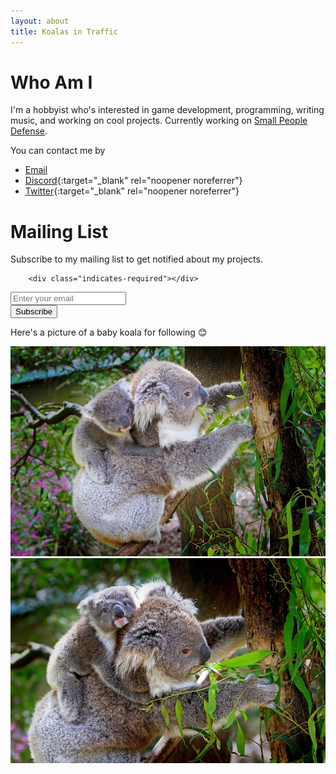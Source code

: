 ```yaml
---
layout: about
title: Koalas in Traffic
---
```


# Who Am I

I'm a hobbyist who's interested in game development, programming, writing music, and working on cool projects. Currently working on [Small People Defense](/spd).

You can contact me by

* [Email](/spd/contact)
* [Discord](https://discord.gg/hu2Pv49suW){:target="_blank" rel="noopener noreferrer"}
* [Twitter](https://twitter.com/KoalasinTraffic){:target="_blank" rel="noopener noreferrer"}

# Mailing List

Subscribe to my mailing list to get notified about my projects.

<!-- Begin Mailchimp Signup Form -->
<div id="mc_embed_signup">
    <form action="https://github.us14.list-manage.com/subscribe/post?u=18db1708864cfb5f4110b2bfd&amp;id=26d7afd239&amp;f_id=00ea01e0f0" method="post" id="mc-embedded-subscribe-form" name="mc-embedded-subscribe-form" class="validate" target="_self">
        <div id="mc_embed_signup_scroll">

        <div class="indicates-required"></div>
<div class="mc-field-group">
	<label for="mce-EMAIL">
</label>
	<input type="email" value="" name="EMAIL" class="required email" id="mce-EMAIL" placeholder="Enter your email" required>
	<span id="mce-EMAIL-HELPERTEXT" class="helper_text"></span>
</div>
	<div id="mce-responses" class="clear foot">
		<div class="response" id="mce-error-response" style="display:none"></div>
		<div class="response" id="mce-success-response" style="display:none"></div>
	</div>    <!-- real people should not fill this in and expect good things - do not remove this or risk form bot signups-->
    <div style="position: absolute; left: -5000px;" aria-hidden="true"><input type="text" name="b_18db1708864cfb5f4110b2bfd_26d7afd239" tabindex="-1" value=""></div>
        <div class="optionalParent">
            <div class="clear foot">
                <input type="submit" value="Subscribe" name="subscribe" id="mc-embedded-subscribe" class="button">
            </div>
        </div>
    </div>
</form>
</div>

<!--End mc_embed_signup-->

Here's a picture of a baby koala for following &#128522;

<img src="/assets/images/koala-61190_960_720.jpg" alt="koala-61190_960_720.jpg">

<img src="/assets/images/koalas-61189_960_720.jpg" alt="koalas-61189_960_720.jpg">

